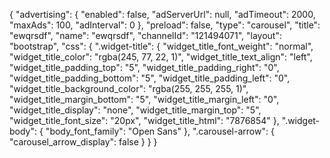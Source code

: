 {
    "advertising": {
        "enabled": false,
        "adServerUrl": null,
        "adTimeout": 2000,
        "maxAds": 100,
        "adInterval": 0
    },
    "preload": false,
    "type": "carousel",
    "title": "ewqrsdf",
    "name": "ewqrsdf",
    "channelId": "121494071",
    "layout": "bootstrap",
    "css": {
        ".widget-title": {
            "widget_title_font_weight": "normal",
            "widget_title_color": "rgba(245, 77, 22, 1)",
            "widget_title_text_align": "left",
            "widget_title_padding_top": "5",
            "widget_title_padding_right": "0",
            "widget_title_padding_bottom": "5",
            "widget_title_padding_left": "0",
            "widget_title_background_color": "rgba(255, 255, 255, 1)",
            "widget_title_margin_bottom": "5",
            "widget_title_margin_left": "0",
            "widget_title_display": "none",
            "widget_title_margin_top": "5",
            "widget_title_font_size": "20px",
            "widget_title_html": "7876854"
        },
        ".widget-body": {
            "body_font_family": "Open Sans"
        },
        ".carousel-arrow": {
            "carousel_arrow_display": false
        }
    }
}